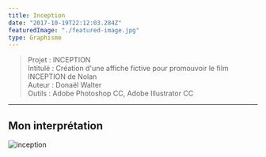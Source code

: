 ```yaml
---
title: Inception
date: "2017-10-19T22:12:03.284Z"
featuredImage: "./featured-image.jpg"
type: Graphisme
---
```

>Projet : INCEPTION<br>
>Intitulé : Création d'une affiche fictive pour promouvoir le film INCEPTION de Nolan<br>
>Auteur : Donaël Walter <br>
>Outils : Adobe Photoshop CC, Adobe Illustrator CC
----------------------------------------------------------

## Mon interprétation 
![inception](https://mir-s3-cdn-cf.behance.net/project_modules/max_1200/0cc24557917653.59e8a5888a078.png)